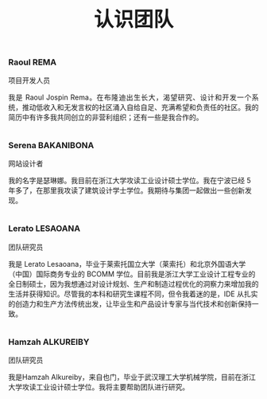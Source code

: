 
 <div class="demo">
        <div class="container">
            <div class="row text-center">
                <h1 class="white" style="text-align:center; font-size:40px;">认识团队</h1>
            </div>

<div class="row">
                <div class="col-md-4 col-sm-6">
                    <div class="our-team">
                        <div class="pic">
                            <img src="IMAGE/rema.jpg" alt=""/>
                        </div>
                        <div class="team-content">
                            <h3 class="title">Raoul REMA</h3>
                            <span class="post">项目开发人员</span>
                            <p class="description" style="text-align:justify;">
                                我是 Raoul Jospin Rema。在布隆迪出生长大，渴望研究、设计和开发一个系统，推动低收入和无发言权的社区涌入自给自足、充满希望和负责任的社区。我的简历中有许多我共同创立的非营利组织；还有一些是我合作的。 
                            </p>
                        </div>
                    </div>
                </div>

<div class="col-md-4 col-sm-6">
                    <div class="our-team">
                        <div class="pic">
                            <img src="IMAGE/serena.jpg" alt=""/>
                        </div>
                        <div class="team-content">
                            <h3 class="title">Serena BAKANIBONA</h3>
                            <span class="post">网站设计者</span>
                            <p class="description">
                               我的名字是瑟琳娜。我目前在浙江大学攻读工业设计硕士学位。我在宁波已经 5 年多了，在那里我攻读了建筑设计学士学位。我期待与集团一起做出一些创新发现。
                            </p>
                        </div>
                    </div>
                </div>
            </div>
        </div>
    </div>
 <div class="demo">
        <div class="container">
            

<div class="row">
                <div class="col-md-4 col-sm-6">
                    <div class="our-team">
                        <div class="pic">
                            <img src="IMAGE/lerato.JPG" alt=""/>
                        </div>
                        <div class="team-content">
                            <h3 class="title">Lerato LESAOANA</h3>
                            <span class="post">团队研究员</span>
                            <p class="description">
                                  我是 Lerato Lesaoana，毕业于莱索托国立大学（莱索托）和北京外国语大学（中国）国际商务专业的 BCOMM 学位。目前我是浙江大学工业设计工程专业的全日制硕士，因为我想通过对设计规划、生产和制造过程优化的洞察力来增加我的生活并获得知识。尽管我的本科和研究生课程不同，但令我着迷的是，IDE 从扎实的创造力和生产方法传统出发，让毕业生和产品设计专家与当代技术和创新保持一致。
                        </div>
                    </div>
                </div>

<div class="col-md-4 col-sm-6">
                    <div class="our-team">
                        <div class="pic">
                            <img src="IMAGE/hamzah.JPG" alt=""/>
                        </div>
                        <div class="team-content">
                            <h3 class="title">Hamzah ALKUREIBY</h3>
                            <span class="post">团队研究员</span>
                            <p class="description">
                               我是Hamzah Alkureiby，来自也门，毕业于武汉理工大学机械学院，目前在浙江大学攻读工业设计硕士学位。我将主要帮助团队进行研究。 
                            </p>
                        </div>
                    </div>
                </div>
            </div>
        </div>
    </div>




